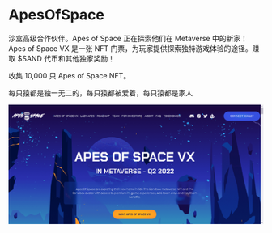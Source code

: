 # ApesOfSpace

沙盒高级合作伙伴。Apes of Space 正在探索他们在 Metaverse 中的新家！Apes of Space VX 是一张 NFT 门票，为玩家提供探索独特游戏体验的途径。赚取 $SAND 代币和其他独家奖励！

收集 10,000 只 Apes of Space NFT。

每只猿都是独一无二的，每只猿都被爱着，每只猿都是家人

![nft](213234213.png)
